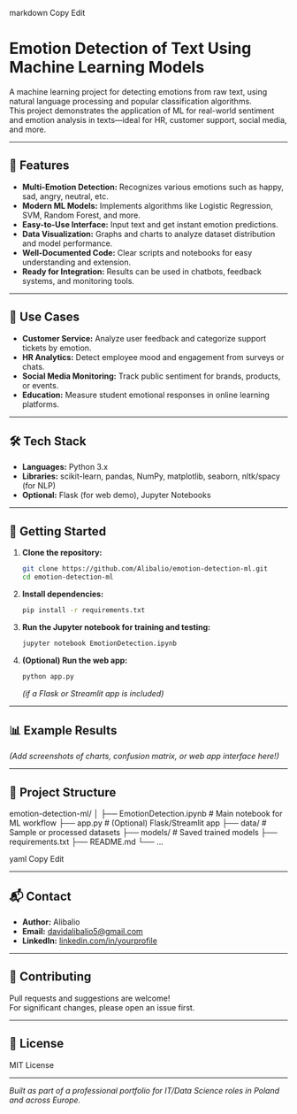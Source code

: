 
markdown
Copy
Edit
# Emotion Detection of Text Using Machine Learning Models

A machine learning project for detecting emotions from raw text, using natural language processing and popular classification algorithms.  
This project demonstrates the application of ML for real-world sentiment and emotion analysis in texts—ideal for HR, customer support, social media, and more.

---

## 🚀 Features

- **Multi-Emotion Detection:** Recognizes various emotions such as happy, sad, angry, neutral, etc.
- **Modern ML Models:** Implements algorithms like Logistic Regression, SVM, Random Forest, and more.
- **Easy-to-Use Interface:** Input text and get instant emotion predictions.
- **Data Visualization:** Graphs and charts to analyze dataset distribution and model performance.
- **Well-Documented Code:** Clear scripts and notebooks for easy understanding and extension.
- **Ready for Integration:** Results can be used in chatbots, feedback systems, and monitoring tools.

---

## 🎯 Use Cases

- **Customer Service:** Analyze user feedback and categorize support tickets by emotion.
- **HR Analytics:** Detect employee mood and engagement from surveys or chats.
- **Social Media Monitoring:** Track public sentiment for brands, products, or events.
- **Education:** Measure student emotional responses in online learning platforms.

---

## 🛠️ Tech Stack

- **Languages:** Python 3.x
- **Libraries:** scikit-learn, pandas, NumPy, matplotlib, seaborn, nltk/spacy (for NLP)
- **Optional:** Flask (for web demo), Jupyter Notebooks

---

## 🏁 Getting Started

1. **Clone the repository:**
    ```bash
    git clone https://github.com/Alibalio/emotion-detection-ml.git
    cd emotion-detection-ml
    ```

2. **Install dependencies:**
    ```bash
    pip install -r requirements.txt
    ```

3. **Run the Jupyter notebook for training and testing:**
    ```bash
    jupyter notebook EmotionDetection.ipynb
    ```

4. **(Optional) Run the web app:**
    ```bash
    python app.py
    ```
    *(if a Flask or Streamlit app is included)*

---

## 📊 Example Results

*(Add screenshots of charts, confusion matrix, or web app interface here!)*

---

## 📁 Project Structure

emotion-detection-ml/
│
├── EmotionDetection.ipynb # Main notebook for ML workflow
├── app.py # (Optional) Flask/Streamlit app
├── data/ # Sample or processed datasets
├── models/ # Saved trained models
├── requirements.txt
├── README.md
└── ...

yaml
Copy
Edit

---

## 📬 Contact

- **Author:** Alibalio
- **Email:** davidalibalio5@gmail.com
- **LinkedIn:** [linkedin.com/in/yourprofile](https://linkedin.com/in/yourprofile)

---

## 🤝 Contributing

Pull requests and suggestions are welcome!  
For significant changes, please open an issue first.

---

## 📄 License

MIT License

---

*Built as part of a professional portfolio for IT/Data Science roles in Poland and across Europe.*

